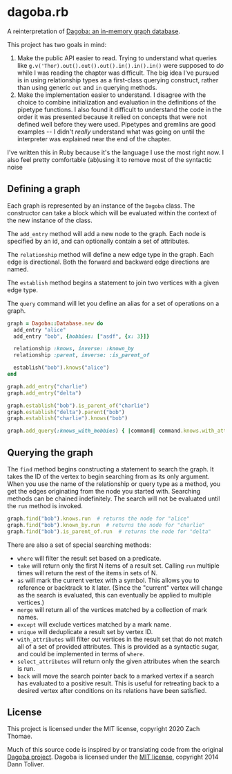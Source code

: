# dagoba.rb

A reinterpretation of [Dagoba: an in-memory graph database](http://aosabook.org/en/500L/dagoba-an-in-memory-graph-database.html).

This project has two goals in mind:

1. Make the public API easier to read.
   Trying to understand what queries like `g.v('Thor).out().out().out().in().in().in()` were supposed to _do_ while I was reading the chapter was difficult.
   The big idea I've pursued is in using relationship types as a first-class querying construct, rather than using generic `out` and `in` querying methods.
1. Make the implementation easier to understand.
   I disagree with the choice to combine initialization and evaluation in the definitions of the pipetype functions.
   I also found it difficult to understand the code in the order it was presented because it relied on concepts that were not defined well before they were used.
   Pipetypes and gremlins are good examples -- I didn't _really_ understand what was going on until the interpreter was explained near the end of the chapter.

I've written this in Ruby because it's the language I use the most right now.
I also feel pretty comfortable (ab)using it to remove most of the syntactic noise 

## Defining a graph

Each graph is represented by an instance of the `Dagoba` class.
The constructor can take a block which will be evaluated within the context of the new instance of the class.

The `add_entry` method will add a new node to the graph.
Each node is specified by an id, and can optionally contain a set of attributes.

The `relationship` method will define a new edge type in the graph.
Each edge is directional.
Both the forward and backward edge directions are named.

The `establish` method begins a statement to join two vertices with a given edge type.

The `query` command will let you define an alias for a set of operations on a graph.

```ruby
graph = Dagoba::Database.new do
  add_entry "alice"
  add_entry "bob", {hobbies: ["asdf", {x: 3}]}

  relationship :knows, inverse: :known_by
  relationship :parent, inverse: :is_parent_of

  establish("bob").knows("alice")
end

graph.add_entry("charlie")
graph.add_entry("delta")

graph.establish("bob").is_parent_of("charlie")
graph.establish("delta").parent("bob")
graph.establish("charlie").knows("bob")

graph.add_query(:knows_with_hobbies) { |command| command.knows.with_attributes({hobbies: ["skiing"]}) }
```

## Querying the graph

The `find` method begins constructing a statement to search the graph.
It takes the ID of the vertex to begin searching from as its only argument.
When you use the name of the relationship or query type as a method, you get the edges originating from the node you started with.
Searching methods can be chained indefinitely.
The search will not be evaluated until the `run` method is invoked.

```ruby
graph.find("bob").knows.run  # returns the node for "alice"
graph.find("bob").known_by.run  # returns the node for "charlie"
graph.find("bob").is_parent_of.run  # returns the node for "delta"
```
 
There are also a set of special searching methods:

- `where` will filter the result set based on a predicate.
- `take` will return only the first N items of a result set.
   Calling `run` multiple times will return the rest of the items in sets of N.
- `as` will mark the current vertex with a symbol.
   This allows you to reference or backtrack to it later.
   (Since the "current" vertex will change as the search is evaluated, this can eventually be applied to multiple vertices.)
- `merge` will return all of the vertices matched by a collection of mark names.
- `except` will exclude vertices matched by a mark name.
- `unique` will deduplicate a result set by vertex ID.
- `with_attributes` will filter out vertices in the result set that do not match all of a set of provided attributes.
  This is provided as a syntactic sugar, and could be implemented in terms of `where`.
- `select_attributes` will return only the given attributes when the search is run.
- `back` will move the search pointer back to a marked vertex if a search has evaluated to a positive result.
  This is useful for retreating back to a desired vertex after conditions on its relations have been satisfied.

## License

This project is licensed under the MIT license, copyright 2020 Zach Thomae.

Much of this source code is inspired by or translating code from the original [Dagoba project](https://github.com/dxnn/dagoba).
Dagoba is licensed under the [MIT license](https://github.com/dxnn/dagoba/blob/master/LICENSE), copyright 2014 Dann Toliver.
